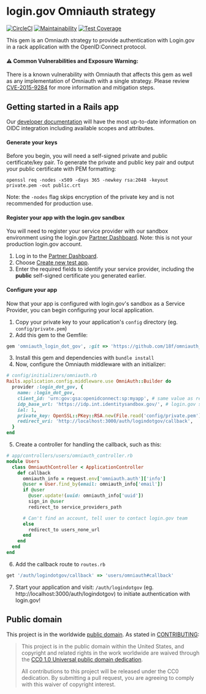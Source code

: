 # login.gov Omniauth strategy

[![CircleCI](https://circleci.com/gh/18F/omniauth_login_dot_gov/tree/master.svg?style=svg)](https://circleci.com/gh/18F/omniauth_login_dot_gov/tree/master) [![Maintainability](https://api.codeclimate.com/v1/badges/9366c6d26e7ba895661f/maintainability)](https://codeclimate.com/github/18F/omniauth_login_dot_gov/maintainability) [![Test Coverage](https://api.codeclimate.com/v1/badges/9366c6d26e7ba895661f/test_coverage)](https://codeclimate.com/github/18F/omniauth_login_dot_gov/test_coverage)

This gem is an Omniauth strategy to provide authentication with Login.gov in a rack application with the OpenID:Connect protocol.

#### ⚠️  Common Vulnerabilities and Exposure Warning:
There is a known vulnerability with Omniauth that affects this gem as
well as any implementation of Omniauth with a single strategy. Please
review [CVE-2015-9284](https://nvd.nist.gov/vuln/detail/CVE-2015-9284) for more
information and mitigation steps.

## Getting started in a Rails app

Our [developer documentation](https://developers.login.gov/oidc/) will have the most up-to-date information on OIDC integration including available scopes and attributes.

#### Generate your keys

Before you begin, you will need a self-signed private and public certificate/key pair.
To generate the private and public key pair and output your public certificate with PEM formatting:

```shell
openssl req -nodes -x509 -days 365 -newkey rsa:2048 -keyout private.pem -out public.crt
```

Note: the `-nodes` flag skips encryption of the private key and is not recommended for production use.

#### Register your app with the login.gov sandbox

You will need to register your service provider with our sandbox environment using the login.gov [Partner Dashboard](https://dashboard.int.identitysandbox.gov). Note: this is not your production login.gov account.

1. Log in to the [Partner Dashboard](https://dashboard.int.identitysandbox.gov).
2. Choose [Create new test app](https://dashboard.int.identitysandbox.gov/service_providers/new).
3. Enter the required fields to identify your service provider, including the **public** self-signed certificate you generated earlier.

#### Configure your app

Now that your app is configured with login.gov's sandbox as a Service Provider, you can begin configuring your local application.

1. Copy your private key to your application's `config` directory (eg. `config/private.pem`)
2. Add this gem to the Gemfile:
  ```ruby
  gem 'omniauth_login_dot_gov', :git => 'https://github.com/18f/omniauth_login_dot_gov.git'
  ```
3. Install this gem and dependencies with `bundle install`
4. Now, configure the Omniauth middleware with an initializer:
  ```ruby
  # config/initializers/omniauth.rb
  Rails.application.config.middleware.use OmniAuth::Builder do
    provider :login_dot_gov, {
      name: :login_dot_gov,
      client_id: 'urn:gov:gsa:openidconnect:sp:myapp', # same value as registered in the Partner Dashboard
      idp_base_url: 'https://idp.int.identitysandbox.gov/', # login.gov sandbox environment IdP
      ial: 1,
      private_key: OpenSSL::PKey::RSA.new(File.read('config/private.pem')),
      redirect_uri: 'http://localhost:3000/auth/logindotgov/callback',
    }
  end
  ```
5. Create a controller for handling the callback, such as this:
  ```ruby
  # app/controllers/users/omniauth_controller.rb
  module Users
    class OmniauthController < ApplicationController
      def callback
        omniauth_info = request.env['omniauth.auth']['info']
        @user = User.find_by(email: omniauth_info['email'])
        if @user
          @user.update!(uuid: omniauth_info['uuid'])
          sign_in @user
          redirect_to service_providers_path

        # Can't find an account, tell user to contact login.gov team
        else
          redirect_to users_none_url
        end
      end
    end
  end
  ```
6. Add the callback route to `routes.rb`
  ```ruby
  get '/auth/logindotgov/callback' => 'users/omniauth#callback'
  ```

7. Start your application and visit: `/auth/logindotgov` (eg. http://localhost:3000/auth/logindotgov) to initiate authentication with login.gov!


## Public domain

This project is in the worldwide [public domain](LICENSE.md). As stated in [CONTRIBUTING](CONTRIBUTING.md):

> This project is in the public domain within the United States, and copyright and related rights in the work worldwide are waived through the [CC0 1.0 Universal public domain dedication](https://creativecommons.org/publicdomain/zero/1.0/).
>
> All contributions to this project will be released under the CC0
> dedication. By submitting a pull request, you are agreeing to comply
> with this waiver of copyright interest.